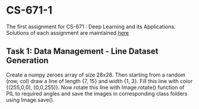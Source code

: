 # CS-671-1
The first assignment for CS-671 : Deep Learning and its Applications.
Solutions of each assignment are maintained [here](https://akhileshdevrari.github.io/CS-671/)

## Task 1: Data Management - Line Dataset Generation
Create a numpy zeroes array of size 28x28. Then starting from a random (row, col) draw a line of length {7, 15} and width {1, 3}. Fill this line with color {(255,0,0), (0,0,255)}. Now rotate this line with Image.rotate() function of PIL to required angles and save the images in corresponding class folders using Image.save().
